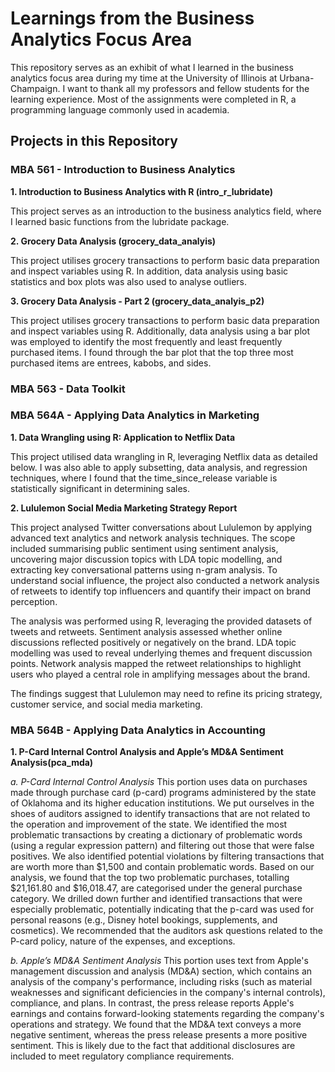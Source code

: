 # Learnings from the Business Analytics Focus Area
This repository serves as an exhibit of what I learned in the business analytics focus area during my time at the University of Illinois at Urbana-Champaign. I want to thank all my professors and fellow students for the learning experience. Most of the assignments were completed in R, a programming language commonly used in academia.

## Projects in this Repository

### MBA 561 - Introduction to Business Analytics

**1. Introduction to Business Analytics with R (intro_r_lubridate)**

This project serves as an introduction to the business analytics field, where I learned basic functions from the lubridate package. 

**2. Grocery Data Analysis (grocery_data_analyis)**

This project utilises grocery transactions to perform basic data preparation and inspect variables using R. In addition, data analysis using basic statistics and box plots was also used to analyse outliers.

**3. Grocery Data Analysis - Part 2 (grocery_data_analyis_p2)**

This project utilises grocery transactions to perform basic data preparation and inspect variables using R. Additionally, data analysis using a bar plot was employed to identify the most frequently and least frequently purchased items. I found through the bar plot that the top three most purchased items are entrees, kabobs, and sides. 


### MBA 563 - Data Toolkit

### MBA 564A - Applying Data Analytics in Marketing
**1. Data Wrangling using R: Application to Netflix Data**

This project utilised data wrangling in R, leveraging Netflix data as detailed below. I was also able to apply subsetting, data analysis, and regression techniques, where I found that the time_since_release variable is statistically significant in determining sales.

**2. Lululemon Social Media Marketing Strategy Report**

This project analysed Twitter conversations about Lululemon by applying advanced text analytics and network analysis techniques. The scope included summarising public sentiment using sentiment analysis, uncovering major discussion topics with LDA topic modelling, and extracting key conversational patterns using n-gram analysis. To understand social influence, the project also conducted a network analysis of retweets to identify top influencers and quantify their impact on brand perception.

The analysis was performed using R, leveraging the provided datasets of tweets and retweets. Sentiment analysis assessed whether online discussions reflected positively or negatively on the brand. LDA topic modelling was used to reveal underlying themes and frequent discussion points. Network analysis mapped the retweet relationships to highlight users who played a central role in amplifying messages about the brand. 

The findings suggest that Lululemon may need to refine its pricing strategy, customer service, and social media marketing.

### MBA 564B - Applying Data Analytics in Accounting
**1. P-Card Internal Control Analysis and Apple’s MD&A Sentiment Analysis(pca_mda)**

*a. P-Card Internal Control Analysis*
This portion uses data on purchases made through purchase card (p-card) programs administered by the state of Oklahoma and its higher education institutions. We put ourselves in the shoes of auditors assigned to identify transactions that are not related to the operation and improvement of the state. We identified the most problematic transactions by creating a dictionary of problematic words (using a regular expression pattern) and filtering out those that were false positives. We also identified potential violations by filtering transactions that are worth more than $1,500 and contain problematic words. Based on our analysis, we found that the top two problematic purchases, totalling $21,161.80 and $16,018.47, are categorised under the general purchase category. We drilled down further and identified transactions that were especially problematic, potentially indicating that the p-card was used for personal reasons (e.g., Disney hotel bookings, supplements, and cosmetics). We recommended that the auditors ask questions related to the P-card policy, nature of the expenses, and exceptions.  

*b. Apple’s MD&A Sentiment Analysis*
This portion uses text from Apple's management discussion and analysis (MD&A) section, which contains an analysis of the company's performance, including risks (such as material weaknesses and significant deficiencies in the company's internal controls), compliance, and plans. In contrast, the press release reports Apple's earnings and contains forward-looking statements regarding the company's operations and strategy. We found that the MD&A text conveys a more negative sentiment, whereas the press release presents a more positive sentiment. This is likely due to the fact that additional disclosures are included to meet regulatory compliance requirements.
